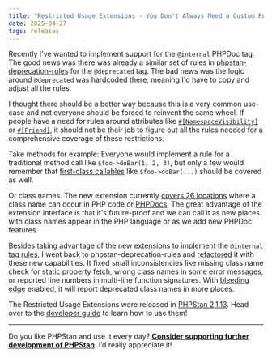 ```yaml
---
title: "Restricted Usage Extensions - You Don't Always Need a Custom Rule"
date: 2025-04-27
tags: releases
---
```


Recently I've wanted to implement support for the `@internal` PHPDoc tag. The good news was there was already a similar set of rules in [phpstan-deprecation-rules](https://github.com/phpstan/phpstan-deprecation-rules) for the `@deprecated` tag. The bad news was the logic around `@deprecated` was hardcoded there, meaning I'd have to copy and adjust all the rules.

I thought there should be a better way because this is a very common use-case and not everyone should be forced to reinvent the same wheel. If people have a need for rules around attributes like [`#[NamespaceVisibility]`](https://github.com/DaveLiddament/php-language-extensions#namespacevisibility) or [`#[Friend]`](https://github.com/DaveLiddament/php-language-extensions#friend), it should not be their job to figure out all the rules needed for a comprehensive coverage of these restrictions.

Take methods for example: Everyone would implement a rule for a traditional method call like `$foo->doBar(1, 2, 3)`, but only a few would remember that [first-class callables](https://wiki.php.net/rfc/first_class_callable_syntax) like `$foo->doBar(...)` should be covered as well.

Or class names. The new extension currently [covers 26 locations](https://github.com/phpstan/phpstan-src/blob/ecfc5417bb2bd2f9f478f0c005b10ab1937cf149/src/Rules/ClassNameUsageLocation.php#L18-L43) where a class name can occur in PHP code or [PHPDocs](https://phpstan.org/writing-php-code/phpdocs-basics). The great advantage of the extension interface is that it's future-proof and we can call it as new places with class names appear in the PHP language or as we add new PHPDoc features.

Besides taking advantage of the new extensions to implement the [`@internal` tag rules](https://github.com/phpstan/phpstan-src/tree/2.1.x/src/Rules/InternalTag), I went back to phpstan-deprecation-rules and [refactored](https://github.com/phpstan/phpstan-deprecation-rules/compare/96f93574dd20a293df14700e84502123103178d7...9d8e7d4e32711715ad78a1fb6ec368df9af01fdf) it with these new capabilities. It fixed small inconsistencies like missing class name check for static property fetch, wrong class names in some error messages, or reported line numbers in multi-line function signatures. With [bleeding edge](/blog/what-is-bleeding-edge) enabled, it will report deprecated class names in more places.

The Restricted Usage Extensions were released in [PHPStan 2.1.13](https://github.com/phpstan/phpstan/releases/tag/2.1.13). Head over to the [developer guide](/developing-extensions/restricted-usage-extensions) to learn how to use them!

---

Do you like PHPStan and use it every day? [**Consider supporting further development of PHPStan**](/sponsor). I’d really appreciate it!
